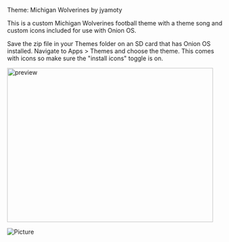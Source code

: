 Theme: Michigan Wolverines by jyamoty

This is a custom Michigan Wolverines football theme with a theme song and custom icons included for use with Onion OS.

Save the zip file in your Themes folder on an SD card that has Onion OS installed.  Navigate to Apps > Themes and choose the theme.  This comes with icons so make sure the "install icons" toggle is on.

<img width="480" height="360" alt="preview" src="https://github.com/user-attachments/assets/b8386b79-635a-4d45-a0b5-22ce0eafd4d9" />

![Picture](https://github.com/user-attachments/assets/e3a5e9fe-0c92-41a3-a1ba-505e1bf3dac6)

